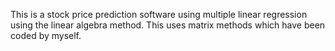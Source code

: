 This is a stock price prediction software using multiple linear regression using the linear algebra method. This uses matrix methods which have been coded by myself.
